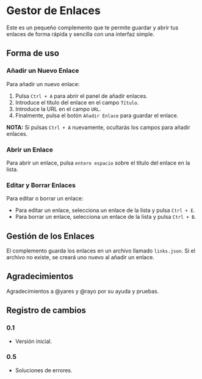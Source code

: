 # Gestor de Enlaces

Este es un pequeño complemento que te permite guardar y abrir tus enlaces de forma rápida y sencilla con una interfaz simple.

## Forma de uso

### Añadir un Nuevo Enlace

Para añadir un nuevo enlace:

1. Pulsa `Ctrl + A` para abrir el panel de añadir enlaces.
2. Introduce el título del enlace en el campo `Título`.
3. Introduce la URL en el campo `URL`.
4. Finalmente, pulsa el botón `Añadir Enlace` para guardar el enlace.

**NOTA:** Si pulsas `Ctrl + A` nuevamente, ocultarás los campos para añadir enlaces.

### Abrir un Enlace

Para abrir un enlace, pulsa `entero espacio` sobre el título del enlace en la lista.

### Editar y Borrar Enlaces

Para editar o borrar un enlace:

- Para editar un enlace, selecciona un enlace de la lista y pulsa `Ctrl + E`.
- Para borrar un enlace, selecciona un enlace de la lista y pulsa `Ctrl + B`.

## Gestión de los Enlaces

El complemento guarda los enlaces en un archivo llamado `links.json`. Si el archivo no existe, se creará uno nuevo al añadir un enlace.

## Agradecimientos

Agradecimientos a @yares y @rayo por su ayuda y pruebas.

## Registro de cambios

### 0.1

- Versión inicial.

### 0.5

- Soluciones de errores.
